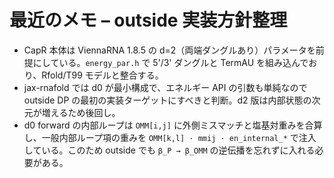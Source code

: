 # 最近のメモ – outside 実装方針整理

- CapR 本体は ViennaRNA 1.8.5 の d=2（両端ダングルあり）パラメータを前提にしている。`energy_par.h` で 5'/3' ダングルと TermAU を組み込んでおり、Rfold/T99 モデルと整合する。
- jax-rnafold では d0 が最小構成で、エネルギー API の引数も単純なので outside DP の最初の実装ターゲットにすべきと判断。d2 版は内部状態の次元が増えるため後回し。
- d0 forward の内部ループは `OMM[i,j]` に外側ミスマッチと塩基対重みを合算し、一般内部ループ項の重みを `OMM[k,l] · mmij · en_internal_*` で注入している。このため outside でも `β_P → β_OMM` の逆伝播を忘れずに入れる必要がある。
